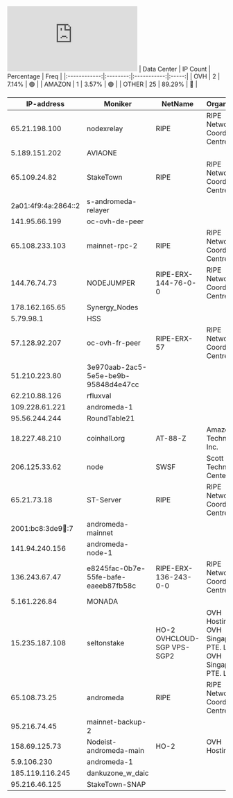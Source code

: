 ![Diagramm](https://github.com/obajay/StateSync-snapshots/blob/main/Projects/AndromedaProtocol/1/README.md)
| Data Center | IP Count | Percentage | Freq |
|:------------:|:--------:|:-----------:|:-----:|
| OVH | 2 | 7.14% | 🟢 |
| AMAZON | 1 | 3.57% | 🟢 |
| OTHER | 25 | 89.29% | 🔴 |

<!-- START_TABLE -->
| IP-address | Moniker | NetName | Organization |
|-------------|-------------|-------------|-------------|
| 65.21.198.100 | nodexrelay | RIPE | RIPE Network Coordination Centre |
| 5.189.151.202 | AVIAONE |  |  |
| 65.109.24.82 | StakeTown | RIPE | RIPE Network Coordination Centre |
| 2a01:4f9:4a:2864::2 | s-andromeda-relayer |  |  |
| 141.95.66.199 | oc-ovh-de-peer |  |  |
| 65.108.233.103 | mainnet-rpc-2 | RIPE | RIPE Network Coordination Centre |
| 144.76.74.73 | NODEJUMPER | RIPE-ERX-144-76-0-0 | RIPE Network Coordination Centre |
| 178.162.165.65 | Synergy_Nodes |  |  |
| 5.79.98.1 | HSS |  |  |
| 57.128.92.207 | oc-ovh-fr-peer | RIPE-ERX-57 | RIPE Network Coordination Centre |
| 51.210.223.80 | 3e970aab-2ac5-5e5e-be9b-95848d4e47cc |  |  |
| 62.210.88.126 | rfluxval |  |  |
| 109.228.61.221 | andromeda-1 |  |  |
| 95.56.244.244 | RoundTable21 |  |  |
| 18.227.48.210 | coinhall.org | AT-88-Z | Amazon Technologies Inc. |
| 206.125.33.62 | node | SWSF | Scott Technology Center |
| 65.21.73.18 | ST-Server | RIPE | RIPE Network Coordination Centre |
| 2001:bc8:3de9:100::7 | andromeda-mainnet |  |  |
| 141.94.240.156 | andromeda-node-1 |  |  |
| 136.243.67.47 | e8245fac-0b7e-55fe-bafe-eaeeb87fb58c | RIPE-ERX-136-243-0-0 | RIPE Network Coordination Centre |
| 5.161.226.84 | MONADA |  |  |
| 15.235.187.108 | seltonstake | HO-2 OVHCLOUD-SGP VPS-SGP2 | OVH Hosting, Inc. OVH Singapore PTE. LTD OVH Singapore PTE. LTD |
| 65.108.73.25 | andromeda | RIPE | RIPE Network Coordination Centre |
| 95.216.74.45 | mainnet-backup-2 |  |  |
| 158.69.125.73 | Nodeist-andromeda-main | HO-2 | OVH Hosting, Inc. |
| 5.9.106.230 | andromeda-1 |  |  |
| 185.119.116.245 | dankuzone_w_daic |  |  |
| 95.216.46.125 | StakeTown-SNAP |  |  |

<!-- END_TABLE -->